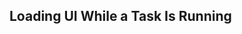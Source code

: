<script>
import QuestionGenie from '~components/tasks/QuestionGenie.vue'

export default {
  components: {
    QuestionGenie
  }
}
</script>

## Loading UI While a Task Is Running

<div>
  <QuestionGenie> </QuestionGenie>
</div>
